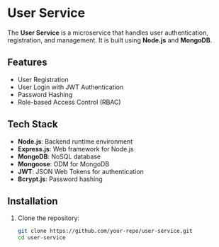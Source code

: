 # User Service

The **User Service** is a microservice that handles user authentication, registration, and management. It is built using **Node.js** and **MongoDB**.

## Features
- User Registration
- User Login with JWT Authentication
- Password Hashing
- Role-based Access Control (RBAC)

## Tech Stack
- **Node.js**: Backend runtime environment
- **Express.js**: Web framework for Node.js
- **MongoDB**: NoSQL database
- **Mongoose**: ODM for MongoDB
- **JWT**: JSON Web Tokens for authentication
- **Bcrypt.js**: Password hashing

## Installation

1. Clone the repository:
   ```bash
   git clone https://github.com/your-repo/user-service.git
   cd user-service
